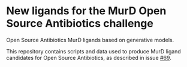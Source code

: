 # New ligands for the MurD Open Source Antibiotics challenge
Open Source Antibiotics MurD ligands based on generative models.

This repository contains scripts and data used to produce MurD ligand candidates for Open Source Antibiotics, as described in issue [#69](https://github.com/opensourceantibiotics/murligase/issues/69).
